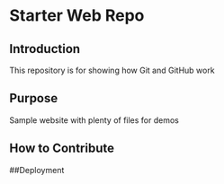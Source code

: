 # Starter Web Repo

## Introduction

This repository is for showing how Git and GitHub work

## Purpose

Sample website with plenty of files for demos

## How to Contribute

##Deployment
